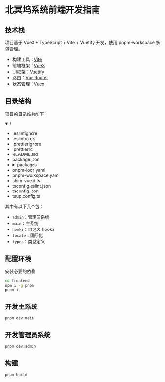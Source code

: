 # 北冥坞系统前端开发指南

## 技术栈

项目基于 Vue3 + TypeScript + Vite + Vuetify 开发，使用 pnpm-workspace 多包管理。

- 构建工具：[Vite](https://vitejs.dev/)
- 前端框架：[Vue3](https://v3.vuejs.org/)
- UI框架：[Vuetify](https://vuetifyjs.com/)
- 路由：[Vue Router](https://next.router.vuejs.org/)
- 状态管理：[Vuex](https://next.vuex.vuejs.org/)

## 目录结构

项目的目录结构如下：

<details open>
  <summary>/</summary>
  <ul>
    <li>.eslintignore</li>
    <li>.eslintrc.cjs</li>
    <li>.prettierignore</li>
    <li>.prettierrc</li>
    <li>README.md</li>
    <li>package.json</li>
    <li>
      <details>
        <summary>packages</summary>
        <ul>
          <li>
            <details>
              <summary>admin</summary>
              <ul>
                <li>.env</li>
                <li>README.md</li>
                <li>index.html</li>
                <li>package.json</li>
                <li>public</li>
                <li>src</li>
                <li>tsconfig.json</li>
                <li>vite.config.ts</li>
                <li>windi.config.ts</li>
              </ul>
            </details>
          </li>
          <li>
            <details>
              <summary>hooks</summary>
              <ul>
                <li>package.json</li>
                <li>src</li>
                <li>tsconfig.json</li>
                <li>tsup.config.ts</li>
              </ul>
            </details>
          </li>
          <li>
            <details>
              <summary>locale</summary>
              <ul>
                <li>package.json</li>
                <li>src</li>
                <li>tsconfig.json</li>
                <li>tsup.config.ts</li>
              </ul>
            </details>
          </li>
          <li>
            <details>
              <summary>main</summary>
              <ul>
                <li>.env</li>
                <li>index.html</li>
                <li>package.json</li>
                <li>public</li>
                <li>src</li>
                <li>tsconfig.json</li>
                <li>vite.config.ts</li>
                <li>windi.config.ts</li>
              </ul>
            </details>
          </li>
          <li>
            <details>
              <summary>types</summary>
              <ul>
                <li>index.d.ts</li>
                <li>package.json</li>
                <li>src</li>
                <li>tsconfig.json</li>
                <li>tsup.config.ts</li>
              </ul>
            </details>
          </li>
        </ul>
      </details>
    </li>
    <li>pnpm-lock.yaml</li>
    <li>pnpm-workspace.yaml</li>
    <li>shim-vue.d.ts</li>
    <li>tsconfig.eslint.json</li>
    <li>tsconfig.json</li>
    <li>tsup.config.ts</li>
  </ul>
</details>

其中有以下几个包：

- `admin`：管理员系统
- `main`：主系统
- `hooks`：自定义 hooks
- `locale`：国际化
- `types`：类型定义

## 配置环境

安装必要的依赖

```bash
cd frontend
npm i -g pnpm
pnpm i
```

## 开发主系统

```bash
pnpm dev:main
```

## 开发管理员系统

```bash
pnpm dev:admin
```

## 构建

```bash
pnpm build
```
